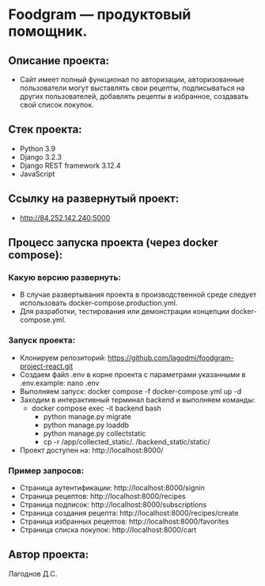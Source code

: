# Foodgram — продуктовый помощник.
## Описание проекта:
- Сайт имеет полный функционал по авторизации, авторизованные пользователи могут выставлять свои рецепты, подписываться на других пользователей, добавлять рецепты в избранное, создавать свой список покупок.
## Стек проекта:
- Python 3.9
- Django 3.2.3
- Django REST framework 3.12.4
- JavaScript
## Cсылку на развернутый проект:
- http://84.252.142.240:5000
## Процесс запуска проекта (через docker compose):
### Какую версию развернуть:
- В случае развертывания проекта в производственной среде следует использовать docker-compose.production.yml.
- Для разработки, тестирования или демонстрации концепции docker-compose.yml.
### Запуск проекта:
- Клонируем репозиторий:
    https://github.com/lagodmi/foodgram-project-react.git
- Создаем файл .env в корне проекта c параметрами указанными в .env.example:
    nano .env
- Выполняем запуск:
    docker compose -f docker-compose.yml up -d
- Заходим в интерактивный терминал backend и выполняем команды:
    - docker compose exec -it backend bash
        - python manage.py migrate
        - python manage.py loaddb
        - python manage.py collectstatic
        - cp -r /app/collected_static/. /backend_static/static/
- Проект доступен на:
    http://localhost:8000/
### Пример запросов:
- Cтраница аутентификации:
    http://localhost:8000/signin
- Страница рецептов:
    http://localhost:8000/recipes
- Страница подписок:
    http://localhost:8000/subscriptions
- Страница создания рецепта:
    http://localhost:8000/recipes/create
- Страница избранных рецептов:
    http://localhost:8000/favorites
- Страница списка покупок:
    http://localhost:8000/cart
## Автор проекта:
Лагоднов Д.С.
